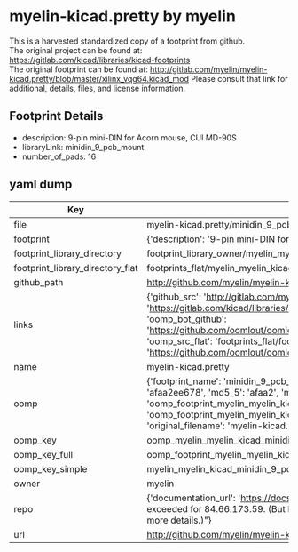 # myelin-kicad.pretty by myelin  
This is a harvested standardized copy of a footprint from github.  
The original project can be found at:  
https://gitlab.com/kicad/libraries/kicad-footprints  
The original footprint can be found at:
http://gitlab.com/myelin/myelin-kicad.pretty/blob/master/xilinx_vqg64.kicad_mod
Please consult that link for additional, details, files, and license information.  
## Footprint Details
* description: 9-pin mini-DIN for Acorn mouse, CUI MD-90S  
* libraryLink: minidin_9_pcb_mount  
* number_of_pads: 16  
## yaml dump  
| Key | Value |  
| --- | --- |  
| file | myelin-kicad.pretty/minidin_9_pcb_mount.kicad_mod |  
| footprint | {'description': '9-pin mini-DIN for Acorn mouse, CUI MD-90S', 'libraryLink': 'minidin_9_pcb_mount', 'number_of_pads': 16} |  
| footprint_library_directory | footprint_library_owner/myelin_myelin-kicad.pretty |  
| footprint_library_directory_flat | footprints_flat/myelin_myelin_kicad_minidin_9_pcb_mount/working |  
| github_path | http://github.com/myelin/myelin-kicad.pretty/blob/master/minidin_9_pcb_mount.kicad_mod |  
| links | {'github_src': 'http://gitlab.com/myelin/myelin-kicad.pretty/blob/master/xilinx_vqg64.kicad_mod', 'github_src_repo': 'https://gitlab.com/kicad/libraries/kicad-footprints', 'oomp_bot': 'footprints/myelin_myelin_kicad_minidin_9_pcb_mount/working', 'oomp_bot_github': 'https://github.com/oomlout/oomlout_oomp_footprint_bot/tree/main/footprints/myelin_myelin_kicad_minidin_9_pcb_mount/working', 'oomp_src_flat': 'footprints_flat/footprints_flat/myelin_myelin_kicad_minidin_9_pcb_mount/working', 'oomp_src_flat_github': 'https://github.com/oomlout/oomlout_oomp_footprint_src/tree/main/footprints_flat/myelin_myelin_kicad_minidin_9_pcb_mount/working'} |  
| name | myelin-kicad.pretty |  
| oomp | {'footprint_name': 'minidin_9_pcb_mount', 'library_name': 'myelin_kicad', 'md5': 'afaa2ee6785a5a7f16aebe111e6ba9a1', 'md5_10': 'afaa2ee678', 'md5_5': 'afaa2', 'md5_6': 'afaa2e', 'oomp_key': 'oomp_myelin_myelin_kicad_minidin_9_pcb_mount', 'oomp_key_extra': 'oomp_footprint_myelin_myelin_kicad_minidin_9_pcb_mount', 'oomp_key_full': 'oomp_footprint_myelin_myelin_kicad_minidin_9_pcb_mount_afaa2e', 'oomp_key_simple': 'myelin_myelin_kicad_minidin_9_pcb_mount', 'original_filename': 'myelin-kicad.pretty/minidin_9_pcb_mount.kicad_mod', 'owner_name': 'myelin'} |  
| oomp_key | oomp_myelin_myelin_kicad_minidin_9_pcb_mount |  
| oomp_key_full | oomp_footprint_myelin_myelin_kicad_minidin_9_pcb_mount |  
| oomp_key_simple | myelin_myelin_kicad_minidin_9_pcb_mount |  
| owner | myelin |  
| repo | {'documentation_url': 'https://docs.github.com/rest/overview/resources-in-the-rest-api#rate-limiting', 'message': "API rate limit exceeded for 84.66.173.59. (But here's the good news: Authenticated requests get a higher rate limit. Check out the documentation for more details.)"} |  
| url | http://github.com/myelin/myelin-kicad.pretty |  

